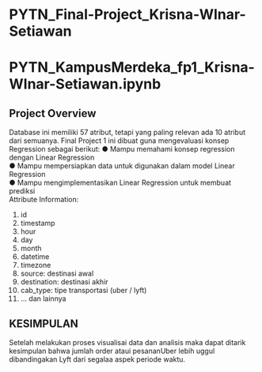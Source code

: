 # PYTN_Final-Project_Krisna-WInar-Setiawan

# PYTN_KampusMerdeka_fp1_Krisna-WInar-Setiawan.ipynb
## Project Overview
Database ini memiliki 57 atribut, tetapi yang paling relevan ada 10 atribut dari semuanya.
Final Project 1 ini dibuat guna mengevaluasi konsep Regression sebagai berikut:
● Mampu memahami konsep regression dengan Linear Regression <br>
● Mampu mempersiapkan data untuk digunakan dalam model Linear Regression<br>
● Mampu mengimplementasikan Linear Regression untuk membuat prediksi<br>
Attribute Information:
1. id
2. timestamp
3. hour
4. day
5. month
6. datetime
7. timezone
8. source: destinasi awal
9. destination: destinasi akhir
10. cab_type: tipe transportasi (uber / lyft)
11. … dan lainnya

## KESIMPULAN
Setelah melakukan proses visualisai data dan analisis maka dapat ditarik kesimpulan bahwa jumlah order ataui pesananUber lebih uggul dibandingakan Lyft dari segalaa aspek periode waktu.
